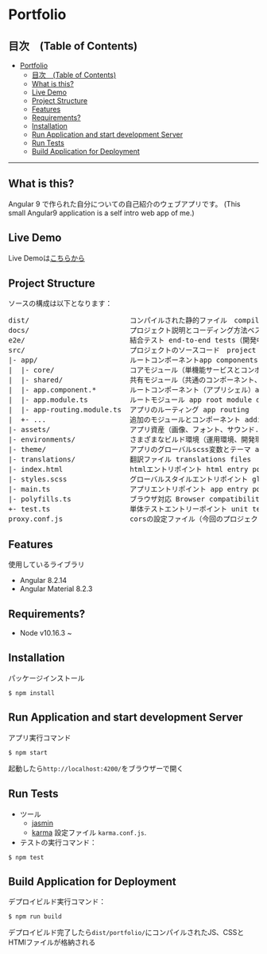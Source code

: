 # Portfolio

## 目次　(Table of Contents)
- [Portfolio](#portfolio)
  - [目次　(Table of Contents)](#%e7%9b%ae%e6%ac%a1-table-of-contents)
  - [What is this?](#what-is-this)
  - [Live Demo](#live-demo)
  - [Project Structure](#project-structure)
  - [Features](#features)
  - [Requirements?](#requirements)
  - [Installation](#installation)
  - [Run Application and start development Server](#run-application-and-start-development-server)
  - [Run Tests](#run-tests)
  - [Build Application for Deployment](#build-application-for-deployment)

---

## What is this?
Angular 9 で作られた自分についての自己紹介のウェブアプリです。 (This small Angular9 application is a self intro web app of me.)

## Live Demo

Live Demoは[こちらから](https://master.d3phb5yfhxhh0o.amplifyapp.com/)

## Project Structure
ソースの構成は以下となります：
<pre>
dist/                        コンパイルされた静的ファイル　compiled static file
docs/                        プロジェクト説明とコーディング方法ベストプラクティスなど project docs, coding guides and best practice（開発中）
e2e/                         結合テスト end-to-end tests（開発中）
src/                         プロジェクトのソースコード　project source code
|- app/                      ルートコンポーネントapp components
|  |- core/                  コアモジュール（単機能サービスとコンポーネント） core module (singleton services and single-use components)
|  |- shared/                共有モジュール（共通のコンポーネント、ディレクティブ、パイプ「ボタンやスピンナー、フォーム入力項目」）　shared module  (common components, directives and pipes)
|  |- app.component.*        ルートコンポーネント（アプリシェル）app root component (shell)
|  |- app.module.ts          ルートモジュール app root module definition
|  |- app-routing.module.ts  アプリのルーティング app routing
|  +- ...                    追加のモジュールとコンポーネント additional modules and components
|- assets/                   アプリ資産（画像、フォント、サウンド...）app assets (images, fonts, sounds...)
|- environments/             さまざまなビルド環境（運用環境、開発環境、ステージング環境）の環境変数 environment variable for various build environments (production, developmnent, staging environment)
|- theme/                    アプリのグローバルscss変数とテーマ app global scss variables and theme
|- translations/             翻訳ファイル translations files
|- index.html                htmlエントリポイント html entry point
|- styles.scss               グローバルスタイルエントリポイント global style entry point
|- main.ts                   アプリエントリポイント app entry point
|- polyfills.ts              ブラウザ対応 Browser compatibility
+- test.ts                   単体テストエントリーポイント unit tests entry point
proxy.conf.js                corsの設定ファイル（今回のプロジェクトは不使用） backend cors configuration(not used in this project)
</pre>

## Features
使用しているライブラリ
- Angular 8.2.14
- Angular Material 8.2.3

## Requirements?
- Node v10.16.3 ~

## Installation
パッケージインストール
```SH
$ npm install
```

## Run Application and start development Server
アプリ実行コマンド
```SH
$ npm start
```
起動したら``http://localhost:4200/``をブラウザーで開く

## Run Tests
 - ツール
   -  [jasmin](https://jasmine.github.io)
   -   [karma](https://karma-runner.github.io) 設定ファイル `karma.conf.js`.
- テストの実行コマンド：
```SH
$ npm test
```
## Build Application for Deployment
 デプロイビルド実行コマンド：
```SH
$ npm run build
```
デプロイビルド完了したら`dist/portfolio/`にコンパイルされたJS、CSSとHTMlファイルが格納される

